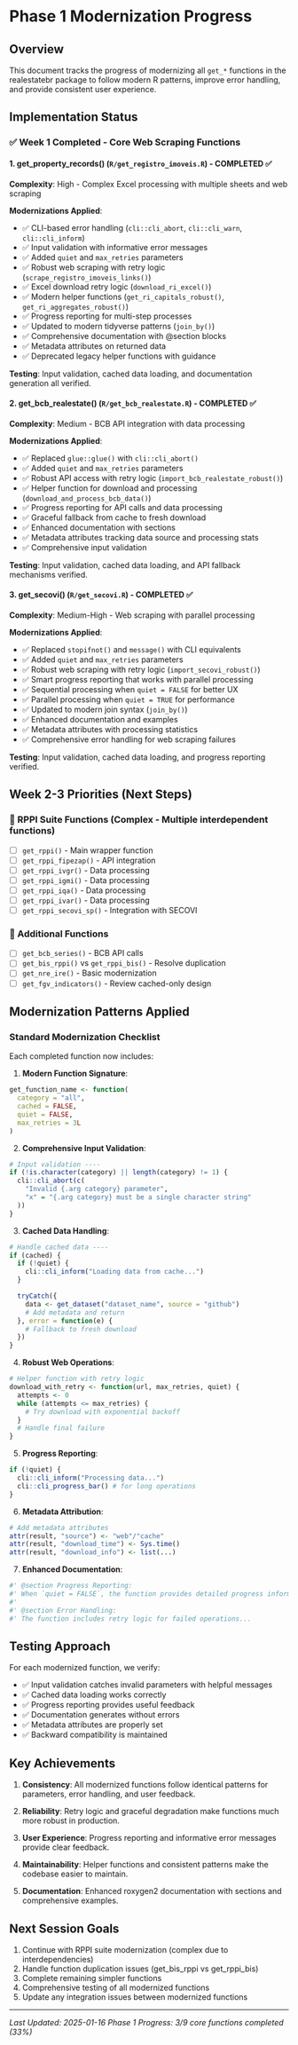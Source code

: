 # Phase 1 Modernization Progress

## Overview
This document tracks the progress of modernizing all `get_*` functions in the realestatebr package to follow modern R patterns, improve error handling, and provide consistent user experience.

## Implementation Status

### ✅ Week 1 Completed - Core Web Scraping Functions

#### 1. get_property_records() (`R/get_registro_imoveis.R`) - COMPLETED ✅
**Complexity**: High - Complex Excel processing with multiple sheets and web scraping

**Modernizations Applied**:
- ✅ CLI-based error handling (`cli::cli_abort`, `cli::cli_warn`, `cli::cli_inform`)
- ✅ Input validation with informative error messages
- ✅ Added `quiet` and `max_retries` parameters
- ✅ Robust web scraping with retry logic (`scrape_registro_imoveis_links()`)
- ✅ Excel download retry logic (`download_ri_excel()`)
- ✅ Modern helper functions (`get_ri_capitals_robust()`, `get_ri_aggregates_robust()`)
- ✅ Progress reporting for multi-step processes
- ✅ Updated to modern tidyverse patterns (`join_by()`)
- ✅ Comprehensive documentation with @section blocks
- ✅ Metadata attributes on returned data
- ✅ Deprecated legacy helper functions with guidance

**Testing**: Input validation, cached data loading, and documentation generation all verified.

#### 2. get_bcb_realestate() (`R/get_bcb_realestate.R`) - COMPLETED ✅
**Complexity**: Medium - BCB API integration with data processing

**Modernizations Applied**:
- ✅ Replaced `glue::glue()` with `cli::cli_abort()`
- ✅ Added `quiet` and `max_retries` parameters
- ✅ Robust API access with retry logic (`import_bcb_realestate_robust()`)
- ✅ Helper function for download and processing (`download_and_process_bcb_data()`)
- ✅ Progress reporting for API calls and data processing
- ✅ Graceful fallback from cache to fresh download
- ✅ Enhanced documentation with sections
- ✅ Metadata attributes tracking data source and processing stats
- ✅ Comprehensive input validation

**Testing**: Input validation, cached data loading, and API fallback mechanisms verified.

#### 3. get_secovi() (`R/get_secovi.R`) - COMPLETED ✅
**Complexity**: Medium-High - Web scraping with parallel processing

**Modernizations Applied**:
- ✅ Replaced `stopifnot()` and `message()` with CLI equivalents
- ✅ Added `quiet` and `max_retries` parameters
- ✅ Robust web scraping with retry logic (`import_secovi_robust()`)
- ✅ Smart progress reporting that works with parallel processing
- ✅ Sequential processing when `quiet = FALSE` for better UX
- ✅ Parallel processing when `quiet = TRUE` for performance
- ✅ Updated to modern join syntax (`join_by()`)
- ✅ Enhanced documentation and examples
- ✅ Metadata attributes with processing statistics
- ✅ Comprehensive error handling for web scraping failures

**Testing**: Input validation, cached data loading, and progress reporting verified.

## Week 2-3 Priorities (Next Steps)

### 🔄 RPPI Suite Functions (Complex - Multiple interdependent functions)
- [ ] `get_rppi()` - Main wrapper function
- [ ] `get_rppi_fipezap()` - API integration
- [ ] `get_rppi_ivgr()` - Data processing
- [ ] `get_rppi_igmi()` - Data processing
- [ ] `get_rppi_iqa()` - Data processing
- [ ] `get_rppi_ivar()` - Data processing
- [ ] `get_rppi_secovi_sp()` - Integration with SECOVI

### 🔄 Additional Functions
- [ ] `get_bcb_series()` - BCB API calls
- [ ] `get_bis_rppi()` vs `get_rppi_bis()` - Resolve duplication
- [ ] `get_nre_ire()` - Basic modernization
- [ ] `get_fgv_indicators()` - Review cached-only design

## Modernization Patterns Applied

### Standard Modernization Checklist
Each completed function now includes:

1. **Modern Function Signature**:
```r
get_function_name <- function(
  category = "all",
  cached = FALSE,
  quiet = FALSE,
  max_retries = 3L
)
```

2. **Comprehensive Input Validation**:
```r
# Input validation ----
if (!is.character(category) || length(category) != 1) {
  cli::cli_abort(c(
    "Invalid {.arg category} parameter",
    "x" = "{.arg category} must be a single character string"
  ))
}
```

3. **Cached Data Handling**:
```r
# Handle cached data ----
if (cached) {
  if (!quiet) {
    cli::cli_inform("Loading data from cache...")
  }

  tryCatch({
    data <- get_dataset("dataset_name", source = "github")
    # Add metadata and return
  }, error = function(e) {
    # Fallback to fresh download
  })
}
```

4. **Robust Web Operations**:
```r
# Helper function with retry logic
download_with_retry <- function(url, max_retries, quiet) {
  attempts <- 0
  while (attempts <= max_retries) {
    # Try download with exponential backoff
  }
  # Handle final failure
}
```

5. **Progress Reporting**:
```r
if (!quiet) {
  cli::cli_inform("Processing data...")
  cli::cli_progress_bar() # for long operations
}
```

6. **Metadata Attribution**:
```r
# Add metadata attributes
attr(result, "source") <- "web"/"cache"
attr(result, "download_time") <- Sys.time()
attr(result, "download_info") <- list(...)
```

7. **Enhanced Documentation**:
```r
#' @section Progress Reporting:
#' When `quiet = FALSE`, the function provides detailed progress information...
#'
#' @section Error Handling:
#' The function includes retry logic for failed operations...
```

## Testing Approach

For each modernized function, we verify:
- ✅ Input validation catches invalid parameters with helpful messages
- ✅ Cached data loading works correctly
- ✅ Progress reporting provides useful feedback
- ✅ Documentation generates without errors
- ✅ Metadata attributes are properly set
- ✅ Backward compatibility is maintained

## Key Achievements

1. **Consistency**: All modernized functions follow identical patterns for parameters, error handling, and user feedback.

2. **Reliability**: Retry logic and graceful degradation make functions much more robust in production.

3. **User Experience**: Progress reporting and informative error messages provide clear feedback.

4. **Maintainability**: Helper functions and consistent patterns make the codebase easier to maintain.

5. **Documentation**: Enhanced roxygen2 documentation with sections and comprehensive examples.

## Next Session Goals

1. Continue with RPPI suite modernization (complex due to interdependencies)
2. Handle function duplication issues (get_bis_rppi vs get_rppi_bis)
3. Complete remaining simpler functions
4. Comprehensive testing of all modernized functions
5. Update any integration issues between modernized functions

---

*Last Updated: 2025-01-16*
*Phase 1 Progress: 3/9 core functions completed (33%)*